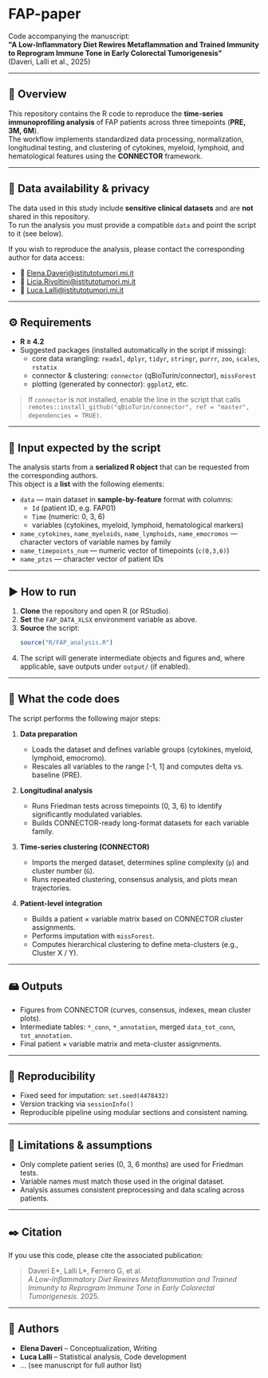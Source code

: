 # FAP-paper

Code accompanying the manuscript:  
**"A Low-Inflammatory Diet Rewires Metaflammation and Trained Immunity to Reprogram Immune Tone in Early Colorectal Tumorigenesis"**  
(Daveri, Lalli et al., 2025)

---

## 📌 Overview
This repository contains the R code to reproduce the **time-series immunoprofiling analysis** of FAP patients across three timepoints (**PRE, 3M, 6M**).  
The workflow implements standardized data processing, normalization, longitudinal testing, and clustering of cytokines, myeloid, lymphoid, and hematological features using the **CONNECTOR** framework.

---

## 🔐 Data availability & privacy
The data used in this study include **sensitive clinical datasets** and are **not** shared in this repository.  
To run the analysis you must provide a compatible `data` and point the script to it (see below).

If you wish to reproduce the analysis, please contact the corresponding author for data access:
- 📧 Elena.Daveri@istitutotumori.mi.it
- 📧 Licia.Rivoltini@istitutotumori.mi.it
- 📧 Luca.Lalli@istitutotumori.mi.it

---

## ⚙️ Requirements
- **R ≥ 4.2**
- Suggested packages (installed automatically in the script if missing):
  - core data wrangling: `readxl`, `dplyr`, `tidyr`, `stringr`, `purrr`, `zoo`, `scales`, `rstatix`
  - connector & clustering: `connector` (qBioTurin/connector), `missForest`
  - plotting (generated by connector): `ggplot2`, etc.

> If `connector` is not installed, enable the line in the script that calls  
> `remotes::install_github("qBioTurin/connector", ref = "master", dependencies = TRUE)`.

---

## 📁 Input expected by the script
The analysis starts from a **serialized R object** that can be requested from the corresponding authors.  
This object is a **list** with the following elements:

- `data` — main dataset in **sample-by-feature** format with columns:
  - `Id` (patient ID, e.g. FAP01)
  - `Time` (numeric: 0, 3, 6)
  - variables (cytokines, myeloid, lymphoid, hematological markers)
- `name_cytokines`, `name_myeloids`, `name_lymphoids`, `name_emocromos` — character vectors of variable names by family
- `name_timepoints_num` — numeric vector of timepoints (`c(0,3,6)`)
- `name_ptzs` — character vector of patient IDs

---

## ▶️ How to run
1. **Clone** the repository and open R (or RStudio).  
2. **Set** the `FAP_DATA_XLSX` environment variable as above.  
3. **Source** the script:
   ```r
   source("R/FAP_analysis.R")
   ```
4. The script will generate intermediate objects and figures and, where applicable, save outputs under `output/` (if enabled).

---

## 🧪 What the code does
The script performs the following major steps:

1. **Data preparation**  
   - Loads the dataset and defines variable groups (cytokines, myeloid, lymphoid, emocromo).  
   - Rescales all variables to the range [-1, 1] and computes delta vs. baseline (PRE).  

2. **Longitudinal analysis**  
   - Runs Friedman tests across timepoints (0, 3, 6) to identify significantly modulated variables.  
   - Builds CONNECTOR-ready long-format datasets for each variable family.

3. **Time-series clustering (CONNECTOR)**  
   - Imports the merged dataset, determines spline complexity (`p`) and cluster number (`G`).  
   - Runs repeated clustering, consensus analysis, and plots mean trajectories.  

4. **Patient-level integration**  
   - Builds a patient × variable matrix based on CONNECTOR cluster assignments.  
   - Performs imputation with `missForest`.  
   - Computes hierarchical clustering to define meta-clusters (e.g., Cluster X / Y).  

---

## 🖴 Outputs
- Figures from CONNECTOR (curves, consensus, indexes, mean cluster plots).  
- Intermediate tables: `*_conn`, `*_annotation`, merged `data_tot_conn`, `tot_annotation`.  
- Final patient × variable matrix and meta-cluster assignments.

---

## 🔁 Reproducibility
- Fixed seed for imputation: `set.seed(4478432)`  
- Version tracking via `sessionInfo()`  
- Reproducible pipeline using modular sections and consistent naming.

---

## 🧱 Limitations & assumptions
- Only complete patient series (0, 3, 6 months) are used for Friedman tests.  
- Variable names must match those used in the original dataset.  
- Analysis assumes consistent preprocessing and data scaling across patients.

---

## ✒️ Citation
If you use this code, please cite the associated publication:

> Daveri E\*, Lalli L\*, Ferrero G, et al.  
> *A Low-Inflammatory Diet Rewires Metaflammation and Trained Immunity to Reprogram Immune Tone in Early Colorectal Tumorigenesis*. 2025.

---

## 👥 Authors
- **Elena Daveri** – Conceptualization, Writing  
- **Luca Lalli** – Statistical analysis, Code development  
- … (see manuscript for full author list)
